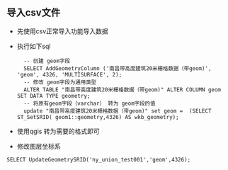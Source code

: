 ## 导入csv文件

* 先使用csv正常导入功能导入数据
* 执行如下sql
  
        -- 创建 geom字段
        SELECT AddGeometryColumn ('南昌带高度建筑20米栅格数据（带geom)', 'geom', 4326, 'MULTISURFACE', 2);
        -- 修改 geom字段为通用类型
        ALTER TABLE "南昌带高度建筑20米栅格数据（带geom)" ALTER COLUMN geom SET DATA TYPE geometry;
        -- 将原有geom字段（varchar） 转为 geom字段的值
        update "南昌带高度建筑20米栅格数据（带geom)" set geom =  (SELECT ST_SetSRID( geom1::geometry,4326) AS wkb_geometry);
    
* 使用qgis 转为需要的格式即可

* 修改图层坐标系

``` 
SELECT UpdateGeometrySRID('ny_union_test001','geom',4326);
```